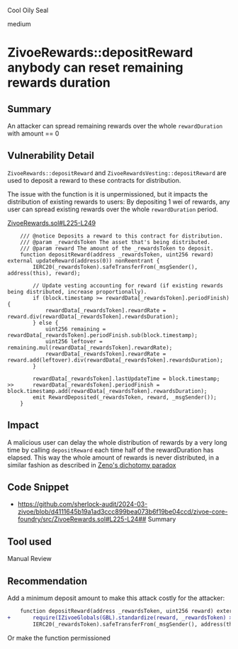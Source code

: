Cool Oily Seal

medium

# ZivoeRewards::depositReward anybody can reset remaining rewards duration

## Summary

An attacker can spread remaining rewards over the whole `rewardDuration`  with amount == 0

## Vulnerability Detail

`ZivoeRewards::depositReward` and `ZivoeRewardsVesting::depositReward` are used to deposit a reward to these contracts for distribution.

The issue with the function is it is unpermissioned, but it impacts the distribution of existing rewards to users:
By depositing 1 wei of rewards, any user can spread existing rewards over the whole `rewardDuration` period. 

[ZivoeRewards.sol#L225-L249](https://github.com/sherlock-audit/2024-03-zivoe/blob/d4111645b19a1ad3ccc899bea073b6f19be04ccd/zivoe-core-foundry/src/ZivoeRewards.sol#L225-L243)
```solidity
    /// @notice Deposits a reward to this contract for distribution.
    /// @param _rewardsToken The asset that's being distributed.
    /// @param reward The amount of the _rewardsToken to deposit.
    function depositReward(address _rewardsToken, uint256 reward) external updateReward(address(0)) nonReentrant {
        IERC20(_rewardsToken).safeTransferFrom(_msgSender(), address(this), reward);

        // Update vesting accounting for reward (if existing rewards being distributed, increase proportionally).
        if (block.timestamp >= rewardData[_rewardsToken].periodFinish) {
            rewardData[_rewardsToken].rewardRate = reward.div(rewardData[_rewardsToken].rewardsDuration);
        } else {
            uint256 remaining = rewardData[_rewardsToken].periodFinish.sub(block.timestamp);
            uint256 leftover = remaining.mul(rewardData[_rewardsToken].rewardRate);
            rewardData[_rewardsToken].rewardRate = reward.add(leftover).div(rewardData[_rewardsToken].rewardsDuration);
        }

        rewardData[_rewardsToken].lastUpdateTime = block.timestamp;
>>      rewardData[_rewardsToken].periodFinish = block.timestamp.add(rewardData[_rewardsToken].rewardsDuration);
        emit RewardDeposited(_rewardsToken, reward, _msgSender());
    }
```

## Impact

A malicious user can delay the whole distribution of rewards by a very long time by calling `depositReward` each time half of the rewardDuration has elapsed. This way the whole amount of rewards is never distributed, in a similar fashion as described in [Zeno's dichotomy paradox](https://en.wikipedia.org/wiki/Zeno%27s_paradoxes)

## Code Snippet

- https://github.com/sherlock-audit/2024-03-zivoe/blob/d4111645b19a1ad3ccc899bea073b6f19be04ccd/zivoe-core-foundry/src/ZivoeRewards.sol#L225-L24## Summary

## Tool used

Manual Review

## Recommendation

Add a minimum deposit amount to make this attack costly for the attacker:

```diff
    function depositReward(address _rewardsToken, uint256 reward) external updateReward(address(0)) nonReentrant {
+       require(IZivoeGlobals(GBL).standardize(reward, _rewardsToken) >= 0.1 ether, "reward < 0.1 ether"); 
        IERC20(_rewardsToken).safeTransferFrom(_msgSender(), address(this), reward);
```

Or make the function permissioned
